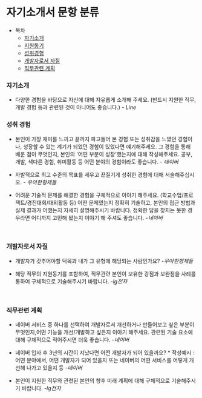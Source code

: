 # 자기소개서 문항 분류

> 
- 목차
    * [자기소개](#자기소개)
    * [지원동기](#지원동기)
    * [성취경험](#성취-경험)
    * [개발자로서 자질](#개발자로서-자질)
    * [직무관련 계획](#직무관련-계획)

### 자기소개
* 다양한 경험을 바탕으로 자신에 대해 자유롭게 소개해 주세요. (반드시 지원한 직무, 개발 경험 등과 관련된 것이 아니어도 좋습니다.) *- Line*

### 성취 경험
* 본인이 가장 재미를 느끼고 끝까지 파고들어 본 경험 또는 성취감을 느꼈던 경험이나, 성장할 수 있는 계기가 되었던 경험이 있었다면 얘기해주세요. 그 경험을 통해 배운 점이 무엇인지, 본인의 '어떤 부분이 성장'했는지에 대해 작성해주세요. 공부, 개발, 색다른 경험, 취미활동 등 어떤 분야의 경험이라도 좋습니다. *- 네이버*

* 자발적으로 최고 수준의 목표를 세우고 끈질기게 성취한 경험에 대해 서술해주십시오. *- 우아한형제들*

* 어려운 기술적 문제를 해결한 경험을 구체적으로 이야기 해주세요. (학교수업/프로젝트/경진대회/대외활동 등) 어떤 문제였는지 정확히 기술하고, 본인의 접근 방법과 실제 결과가 어땠는지 자세히 설명해주시기 바랍니다. 정확한 답을 찾지는 못한 경우라면 어디까지 고민해 봤는지 이야기 해 주셔도 좋습니다. *-네이버*

<br>

### 개발자로서 자질

* 개발자가 갖추어야할 덕목과 내가 그 유형에 해당되는 사람인가요? *-우아한형제들*

* 해당 직무의 지원동기를 포함하여, 직무관련 본인이 보유한 강점과 보완점을 사례를 통하여 구체적으로 기술해주시기 바랍니다. *-lg전자*

<br>

### 직무관련 계획

* 네이버 서비스 중 하나를 선택하여 개발자로서 개선하거나 만들어보고 싶은 부분이 무엇인지,어떤 기능을 개선/개발하고 싶은지 이야기 해주세요. 관련된 기술 요소에 대해 구체적으로 적어주시면 더욱 좋습니다. *-네이버*

* 네이버 입사 후 3년의 시간이 지났다면 어떤 개발자가 되어 있을까요? * 작성예시 : 어떤 분야에서, 어떤 개발자가 되어 있을지 또는 네이버의 어떤 서비스를 어떻게 개선해 나가고 있을지 등 *-네이버*

* 본인이 지원한 직무와 관련된 본인의 향후 미래 계획에 대해 구체적으로 기술해주시기 바랍니다. *-lg전자*

